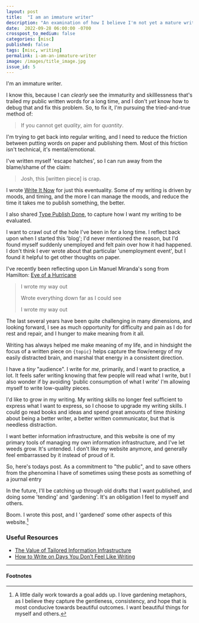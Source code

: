 ```yaml
---
layout: post
title:  "I am an immature writer"
description: "An examination of how I believe I'm not yet a mature writer"
date:  2022-09-28 06:00:00 -0700
crosspost_to_medium: false
categories: [misc]
published: false
tags: [misc, writing]
permalink: i-am-an-immature-writer
image: /images/title_image.jpg
issue_id: 5
---
```


I'm an immature writer.

I know this, because I can _clearly_ see the immaturity and skilllessness that's trailed my public written words for a long time, and I don't _yet_ know how to debug that and fix this problem. So, to fix it, I'm pursuing the tried-and-true method of:

> If you cannot get _quality_, aim for _quantity_.

I'm trying to get back into regular writing, and I need to reduce the friction between putting words on paper and publishing them. Most of this friction isn't technical, it's mental/emotional.

I've written myself 'escape hatches', so I can run away from the blame/shame of the claim:

> Josh, this [written piece] is crap.

I wrote [Write It Now](https://josh.works/write-it-now) for just this eventuality. Some of my writing is driven by moods, and timing, and the more I can manage the moods, and reduce the time it takes me to publish something, the better.

I also shared [Type Publish Done](https://josh.works/type-publish-done), to capture how I want my writing to be evaluated.

I want to crawl out of the hole I've been in for a long time. I reflect back upon when I started this 'blog'; I'd never mentioned the reason, but I'd found myself suddenly unemployed and felt pain over how it had happened. I don't think I ever wrote about that particular 'unemployment event', but I found it helpful to get other thoughts on paper.

I've recently been reflecting upon Lin Manuel Miranda's song from Hamilton: [Eye of a Hurricane](https://www.youtube.com/watch?v=7ZfzuJ8oVpE)

> I wrote my way out
>
> Wrote everything down far as I could see
>
> I wrote my way out

The last several years have been quite challenging in many dimensions, and looking forward, I see as much opportunity for difficulty and pain as I do for rest and repair, and I hunger to make meaning from it all.

Writing has always helped me make meaning of my life, and in hindsight the focus of a written piece on `{topic}` helps capture the flow/energy of my easily distracted brain, and marshal that energy in a consistent direction.

I have a _tiny_ "audience". I write for _me_, primarily, and I want to practice, a lot. It feels safer writing knowing that few people will read what I write, but I also wonder if by avoiding 'public consumption of what I write' I'm allowing myself to write low-quality pieces.

I'd like to grow in my writing. My writing skills no longer feel sufficient to express what I want to express, so I choose to upgrade my writing skills. I could go read books and ideas and spend great amounts of time _thinking_ about being a better writer, a better written communicator, but that is needless distraction.

I want better information infrastructure, and this website is one of my primary tools of managing my own information infrastructure, and I've let weeds grow. It's untended. I don't like my website anymore, and generally feel embarrassed by it instead of proud of it.

So, here's todays post. As a commitment to "the public", and to save others from the phenomina I have of sometimes using these posts as something of a journal entry

In the future, I'll be catching up through old drafts that I want published, and doing some 'tending' and 'gardening'. It's an obligation I feel to myself and others.

Boom. I wrote this post, and I 'gardened' some other aspects of this website.[^daily-gardening]

[^daily-gardening]: A little daily work towards a goal adds up. I love gardening metaphors, as I believe they capture the gentleness, consistency, and hope that is most conducive towards beautiful outcomes. I want beautiful things for myself and others.


### Useful Resources

- [The Value of Tailored Information Infrastructure](https://doriantaylor.com/the-value-of-tailored-information-infrastructure)
- [How to Write on Days You Don’t Feel Like Writing](https://blog.foster.co/how-to-write-on-days-you-dont-feel-like-writing/)

--------------------

#### Footnotes
